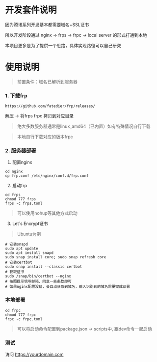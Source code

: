 # 开发套件说明
因为腾讯系列开发基本都需要域名+SSL证书


所以开发阶段通过 nginx -> frps -> frpc -> local server 的形式打通到本地


本项目更多是为了提供一个思路，具体实现路径可以自己研究

# 使用说明

> 前置条件：域名已解析到服务器

### 1. 下载frp

```
https://github.com/fatedier/frp/releases/
```
解压 -> 
将frps frpc 拷贝到对应目录

> 绝大多数服务器通常是linux_amd64（已内置）如有特殊情况自行下载

> 本地自行下载对应的版本frpc

### 2. 服务器部署

1. 配置nginx
```shell
cd nginx
cp frp.conf /etc/nginx/conf.d/frp.conf
```

2. 启动frp
```shell
cd frps
chmod 777 frps
frps -c frps.toml
```

> 可以使用nohup等其他方式启动

3. Let`s Encrypt证书

> Ubuntu为例

```shell
# 安装snapd
sudo apt update
sudo apt install snapd
sudo snap install core; sudo snap refresh core
# 安装certbot
sudo snap install --classic certbot
# 获取证书
sudo /snap/bin/certbot --nginx
# 按照提示填写邮箱、同意一些条款即可
# 如果nginx配置没错，会自动获取到域名，输入识别到的域名需要完成部署
```

### 本地部署

```shell
cd frpc
chmod 777 frpc
frpc -c frpc.toml
```

> 可以将启动命令配置到package.json -> scripts中, 跟dev命令一起启动


### 测试

访问 https://yourdomain.com